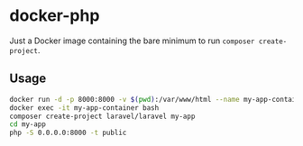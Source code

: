# docker-php

Just a Docker image containing the bare minimum to run `composer create-project`.

## Usage

```bash
docker run -d -p 8000:8000 -v $(pwd):/var/www/html --name my-app-container mikefrancis/docker-php
docker exec -it my-app-container bash
composer create-project laravel/laravel my-app
cd my-app
php -S 0.0.0.0:8000 -t public
```
